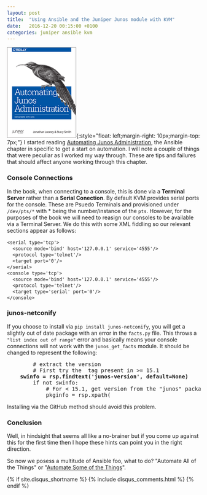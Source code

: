 ```yaml
---
layout: post
title:  "Using Ansible and the Juniper Junos module with KVM"
date:   2016-12-20 00:15:00 +0100
categories: juniper ansible kvm
---
```


![Book Cover](/assets/images/2016-12-18-02.png){:style="float: left;margin-right: 10px;margin-top: 7px;"} I started reading [Automating Junos Administration](http://shop.oreilly.com/product/0636920041498.do), the Ansible chapter in specific to get a start on automation.
I will note a couple of things that were peculiar as I worked my way through. These are tips and failures that should affect anyone working through this chapter.

### Console Connections ###

In the book, when connecting to a console, this is done via a **Terminal Server** rather than a **Serial Conection**. By default KVM provides serial ports for the console. These are Psuedo Terminals and provisioned under `/dev/pts/*` with * being the number/instance of the `pts`. However, for the purposes of the book we will need to reasign our consoles to be available via a Terminal Server. We do this with some XML fiddling so our relevant sections appear as follows:

    <serial type='tcp'>
      <source mode='bind' host='127.0.0.1' service='4555'/>
      <protocol type='telnet'/>
      <target port='0'/>
    </serial>
    <console type='tcp'>
      <source mode='bind' host='127.0.0.1' service='4555'/>
      <protocol type='telnet'/>
      <target type='serial' port='0'/>
    </console>

### junos-netconify ###

If you choose to install via `pip install junos-netconify`, you will get a slightly out of date package with an error in the `facts.py` file. This throws a `"list index out of range"` error and basically means your console connections will not work with the `junos_get_facts` module. It should be changed to represent the following:

<pre>
        # extract the version
        # First try the  tag present in >= 15.1
	<b>swinfo = rsp.findtext('junos-version', default=None)</b>
        if not swinfo:
            # For < 15.1, get version from the "junos" package.
            pkginfo = rsp.xpath(
</pre>

Installing via the GitHub method should avoid this problem.


### Conclusion ###

Well, in hindsight that seems all like a no-brainer but if you come up against this for the first time then I hope these hints can point you in the right direction.

So now we posess a multitude of Ansible foo, what to do? "Automate All of the Things" or "[Automate Some of the Things](http://packetpushers.net/podcast/podcasts/datanauts-053-automate-things/)".


{% if site.disqus_shortname %}
  {% include disqus_comments.html %}
{% endif %}


